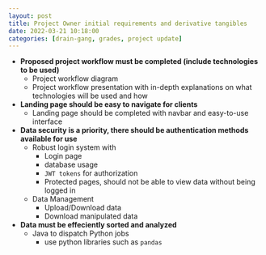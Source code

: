 ```yaml
---
layout: post
title: Project Owner initial requirements and derivative tangibles
date: 2022-03-21 10:18:00
categories: [drain-gang, grades, project update]
---
```

- **Proposed project workflow must be completed (include technologies to be used)**
    - Project workflow diagram
    - Project workflow presentation with in-depth explanations on what technologies will be used and how
- **Landing page should be easy to navigate for clients**
    - Landing page should be completed with navbar and easy-to-use interface
- **Data security is a priority, there should be authentication methods available for use**
    - Robust login system with 
        - Login page
        - database usage 
        - `JWT tokens` for authorization
        - Protected pages, should not be able to view data without being logged in
    - Data Management
        - Upload/Download data
        - Download manipulated data
- **Data must be effeciently sorted and analyzed**
    - Java to dispatch Python jobs
        - use python libraries such as `pandas`
        
